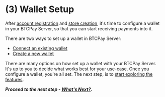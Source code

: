 # (3) Wallet Setup

After [account registration](./RegisterAccount.md) and [store creation](./CreateStore.md), it's time to configure a wallet in your BTCPay Server, so that you can start receiving payments into it.

There are two ways to set up a wallet in BTCPay Server:

 - [Connect an existing wallet](./ConnectWallet.md)
 - [Create a new wallet](./CreateWallet.md)

There are many options on how set up a wallet with your BTCPay Server. It's up to you to decide what works best for your use-case. Once you configure a wallet, you're all set. The next step, is to [start exploring the features](./WhatsNext.md).

***Proceed to the next step - [What's Next?](./WhatsNext.md).***
